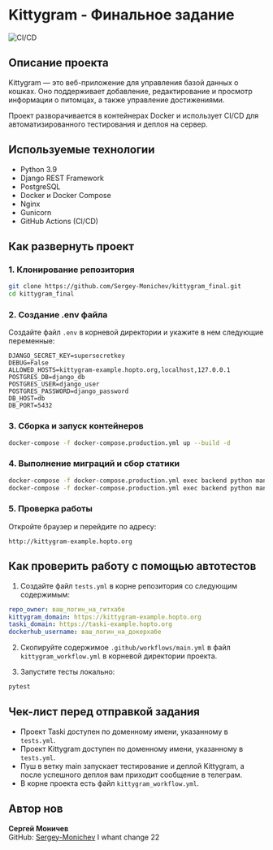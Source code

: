 # Kittygram - Финальное задание

![CI/CD](https://github.com/Sergey-Monichev/kittygram_final/actions/workflows/kittygram_workflow.yml/badge.svg)

## Описание проекта
Kittygram — это веб-приложение для управления базой данных о кошках. Оно поддерживает добавление, редактирование и просмотр информации о питомцах, а также управление достижениями.

Проект разворачивается в контейнерах Docker и использует CI/CD для автоматизированного тестирования и деплоя на сервер.

## Используемые технологии
- Python 3.9
- Django REST Framework
- PostgreSQL
- Docker и Docker Compose
- Nginx
- Gunicorn
- GitHub Actions (CI/CD)

## Как развернуть проект

### 1. Клонирование репозитория
```bash
git clone https://github.com/Sergey-Monichev/kittygram_final.git
cd kittygram_final
```

### 2. Создание .env файла
Создайте файл `.env` в корневой директории и укажите в нем следующие переменные:
```env
DJANGO_SECRET_KEY=supersecretkey
DEBUG=False
ALLOWED_HOSTS=kittygram-example.hopto.org,localhost,127.0.0.1
POSTGRES_DB=django_db
POSTGRES_USER=django_user
POSTGRES_PASSWORD=django_password
DB_HOST=db
DB_PORT=5432
```

### 3. Сборка и запуск контейнеров
```bash
docker-compose -f docker-compose.production.yml up --build -d
```

### 4. Выполнение миграций и сбор статики
```bash
docker-compose -f docker-compose.production.yml exec backend python manage.py migrate
docker-compose -f docker-compose.production.yml exec backend python manage.py collectstatic --no-input
```

### 5. Проверка работы
Откройте браузер и перейдите по адресу:
```
http://kittygram-example.hopto.org
```

## Как проверить работу с помощью автотестов

1. Создайте файл `tests.yml` в корне репозитория со следующим содержимым:
```yaml
repo_owner: ваш_логин_на_гитхабе
kittygram_domain: https://kittygram-example.hopto.org
taski_domain: https://taski-example.hopto.org
dockerhub_username: ваш_логин_на_докерхабе
```

2. Скопируйте содержимое `.github/workflows/main.yml` в файл `kittygram_workflow.yml` в корневой директории проекта.

3. Запустите тесты локально:
```bash
pytest
```

## Чек-лист перед отправкой задания

- Проект Taski доступен по доменному имени, указанному в `tests.yml`.
- Проект Kittygram доступен по доменному имени, указанному в `tests.yml`.
- Пуш в ветку main запускает тестирование и деплой Kittygram, а после успешного деплоя вам приходит сообщение в телеграм.
- В корне проекта есть файл `kittygram_workflow.yml`.

## Автор нов
**Сергей Моничев**  
GitHub: [Sergey-Monichev](https://github.com/Sergey-Monichev/)
I whant change 22